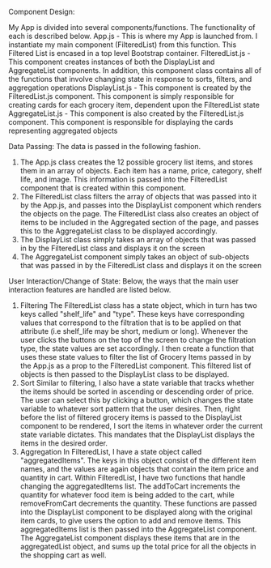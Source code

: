 Component Design:

My App is divided into several components/functions. The functionality of each is described below. 
App.js - This is where my App is launched from. I instantiate my main component (FilteredList) from this function. This Filtered List is encased in a top level Bootstrap container. 
FilteredList.js - This component creates instances of both the DisplayList and AggregateList components. In addition, this component class contains all of the functions that involve changing state in response to sorts, filters, and aggregation operations
DisplayList.js - This component is created by the FilteredList.js component. This component is simply responsible for creating cards for each grocery item, dependent upon the FilteredList state
AggregateList.js - This component is also created by the FilteredList.js component. This component is responsible for displaying the cards representing aggregated objects

Data Passing:
The data is passed in the following fashion. 
1. The App.js class creates the 12 possible grocery list items, and stores them in an array of objects. Each item has a name, price, category, shelf life, and image. This information is passed into the FilteredList component that is created within this component. 
2. The FilteredList class filters the array of objects that was passed into it by the App.js, and passes into the DisplayList component which renders the objects on the page. The FilteredList class also creates an object of items to be included in the Aggregated section of the page, and passes this to the AggregateList class to be displayed accordingly. 
3. The DisplayList class simply takes an array of objects that was passed in by the FilteredList class and displays it on the screen
4. The AggregateList component simply takes an object of sub-objects that was passed in by the FilteredList class and displays it on the screen

User Interaction/Change of State:
Below, the ways that the main user interaction features are handled are listed below. 
1. Filtering
The FilteredList class has a state object, which in turn has two keys called "shelf_life" and "type". These keys have corresponding values that correspond to the filtration that is to be applied on that attribute (i.e shelf_life may be short, medium or long). Whenever the user clicks the buttons on the top of the screen to change the filtration type, the state values are set accordingly. I then create a function that uses these state values to filter the list of Grocery Items passed in by the App.js as a prop to the FilteredList component. This filtered list of objects is then passed to the DisplayList class to be displayed. 
2. Sort
Similar to filtering, I also have a state variable that tracks whether the items should be sorted in ascending or descending order of price. The user can select this by clicking a button, which changes the state variable to whatever sort pattern that the user desires. Then, right before the list of filtered grocery items is passed to the DisplayList component to be rendered, I sort the items in whatever order the current state variable dictates. This mandates that the DisplayList displays the items in the desired order. 
3. Aggregation
In FilteredList, I have a state object called "aggregatedItems". The keys in this object consist of the different item names, and the values are again objects that contain the item price and quantity in cart. Within FilteredList, I have two functions that handle changing the aggregatedItems list. The addToCart increments the quantity for whatever food item is being added to the cart, while removeFromCart decrements the quantity. These functions are passed into the DisplayList component to be displayed along with the original item cards, to give users the option to add and remove items. This aggregatedItems list is then passed into the AggregateList component. The AggregateList component displays these items that are in the aggregatedList object, and sums up the total price for all the objects in the shopping cart as well. 